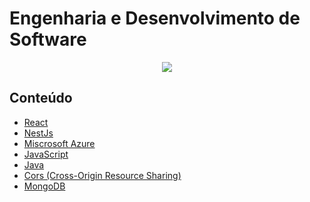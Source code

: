 # Engenharia e Desenvolvimento de Software

<div align="center">
    <img src="https://media2.giphy.com/media/v1.Y2lkPTc5MGI3NjExd3JwenZ2bG50ZHIyeWJ6bDVqNHRleHFiMnZ5ZWc1OHliMzZtdGF3ZCZlcD12MV9pbnRlcm5hbF9naWZfYnlfaWQmY3Q9Zw/f3iwJFOVOwuy7K6FFw/giphy.gif">
    </div>

## Conteúdo
- [React](posts/react.md)
- [NestJs](posts/nest.md)
- [Miscrosoft Azure](posts/azure.md)
- [JavaScript](posts/js.md)
- [Java](posts/java.md)
- [Cors (Cross-Origin Resource Sharing)](posts/cors.md)
- [MongoDB](posts/mongo.md)